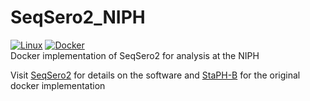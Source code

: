 # SeqSero2_NIPH
[![Linux](https://svgshare.com/i/Zhy.svg)](https://svgshare.com/i/Zhy.svg)   [![Docker](https://badgen.net/badge/icon/docker?icon=docker&label)](https://https://docker.com/)   
Docker implementation of SeqSero2 for analysis at the NIPH    
   
Visit [SeqSero2](https://github.com/denglab/SeqSero2/) for details on the software and [StaPH-B](https://github.com/StaPH-B/docker-builds) for the original docker implementation   


